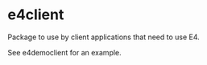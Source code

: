 # e4client

Package to use by client applications that need to use E4.

See e4democlient for an example.
